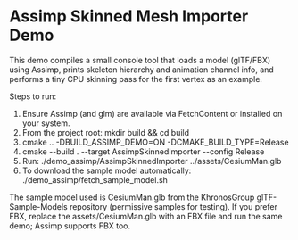 Assimp Skinned Mesh Importer Demo
=================================
This demo compiles a small console tool that loads a model (glTF/FBX) using Assimp,
prints skeleton hierarchy and animation channel info, and performs a tiny CPU skinning
pass for the first vertex as an example.

Steps to run:
  1. Ensure Assimp (and glm) are available via FetchContent or installed on your system.
  2. From the project root: mkdir build && cd build
  3. cmake .. -DBUILD_ASSIMP_DEMO=ON -DCMAKE_BUILD_TYPE=Release
  4. cmake --build . --target AssimpSkinnedImporter --config Release
  5. Run: ./demo_assimp/AssimpSkinnedImporter ../assets/CesiumMan.glb
  6. To download the sample model automatically: ./demo_assimp/fetch_sample_model.sh

The sample model used is CesiumMan.glb from the KhronosGroup glTF-Sample-Models repository
(permissive samples for testing). If you prefer FBX, replace the assets/CesiumMan.glb with an FBX
file and run the same demo; Assimp supports FBX too.
